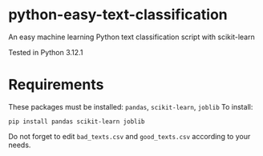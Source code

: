 # python-easy-text-classification
An easy machine learning Python text classification script with scikit-learn

Tested in Python 3.12.1
# Requirements
These packages must be installed:
`pandas`, `scikit-learn`, `joblib`
To install:
```
pip install pandas scikit-learn joblib
```
Do not forget to edit `bad_texts.csv` and `good_texts.csv` according to your needs.
